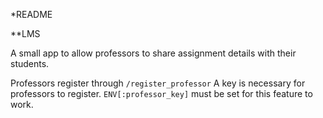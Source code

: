*README

**LMS

A small app to allow professors to share assignment details with their students.

Professors register through `/register_professor`
A key is necessary for professors to register.  `ENV[:professor_key]` must be set for this feature to work.

